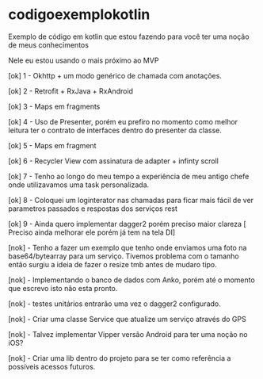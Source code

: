 # codigoexemplokotlin
Exemplo de código em kotlin que estou fazendo para você ter uma noção de meus conhecimentos

Nele eu estou usando o mais próximo ao MVP

[ok] 1 - Okhttp + um modo genérico de chamada com anotações.

[ok] 2 - Retrofit + RxJava + RxAndroid

[ok] 3 - Maps em fragments

[ok] 4 - Uso de Presenter, porém eu prefiro no momento como melhor leitura ter o contrato de interfaces
dentro do presenter da classe.

[ok] 5 - Maps em fragment 

[ok] 6 - Recycler View com assinatura de adapter + infinty scroll

[ok] 7 - Tenho ao longo do meu tempo a experiência de meu antigo chefe onde utilizavamos uma task personalizada.

[ok] 8 - Coloquei um loginterator nas chamadas para ficar mais fácil de ver parametros passados e respostas dos serviços rest

[ok] 9 - Ainda quero implementar dagger2 porém preciso maior clareza [ Preciso ainda melhorar ele porém já tem na tela DI]

[nok] - Tenho a fazer um exemplo que tenho onde enviamos uma foto na base64/bytearray para um serviço. Tivemos problema com o tamanho então
surgiu a ideia de fazer o resize tmb antes de mudaro tipo.

[nok] - Implementando o banco de dados com Anko, porém até o momento que escrevo isto não esta pronto.

[nok]  - testes unitários entrarão uma vez o dagger2 configurado.

[nok] - Criar uma classe Service que atualize um serviço através do GPS

[nok] - Talvez implementar Vipper versão Android para ter uma noção no iOS?

[nok] - Criar uma lib dentro do projeto para se ter como referência a possíveis acessos futuros. 




